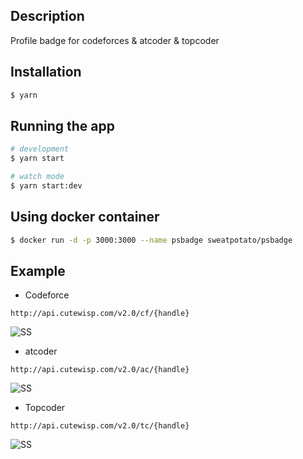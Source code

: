 ## Description

Profile badge for codeforces & atcoder & topcoder

## Installation

```bash
$ yarn
```

## Running the app

```bash
# development
$ yarn start

# watch mode
$ yarn start:dev
```

## Using docker container
```bash
$ docker run -d -p 3000:3000 --name psbadge sweatpotato/psbadge
```

## Example

* Codeforce
```
http://api.cutewisp.com/v2.0/cf/{handle}
```
![SS](http://api.cutewisp.com/v2.0/cf/CuteWisp)

* atcoder
```
http://api.cutewisp.com/v2.0/ac/{handle}
```
![SS](http://api.cutewisp.com/v2.0/ac/CuteWisp)

* Topcoder
```
http://api.cutewisp.com/v2.0/tc/{handle}
```
![SS](http://api.cutewisp.com/v2.0/tc/handle)
